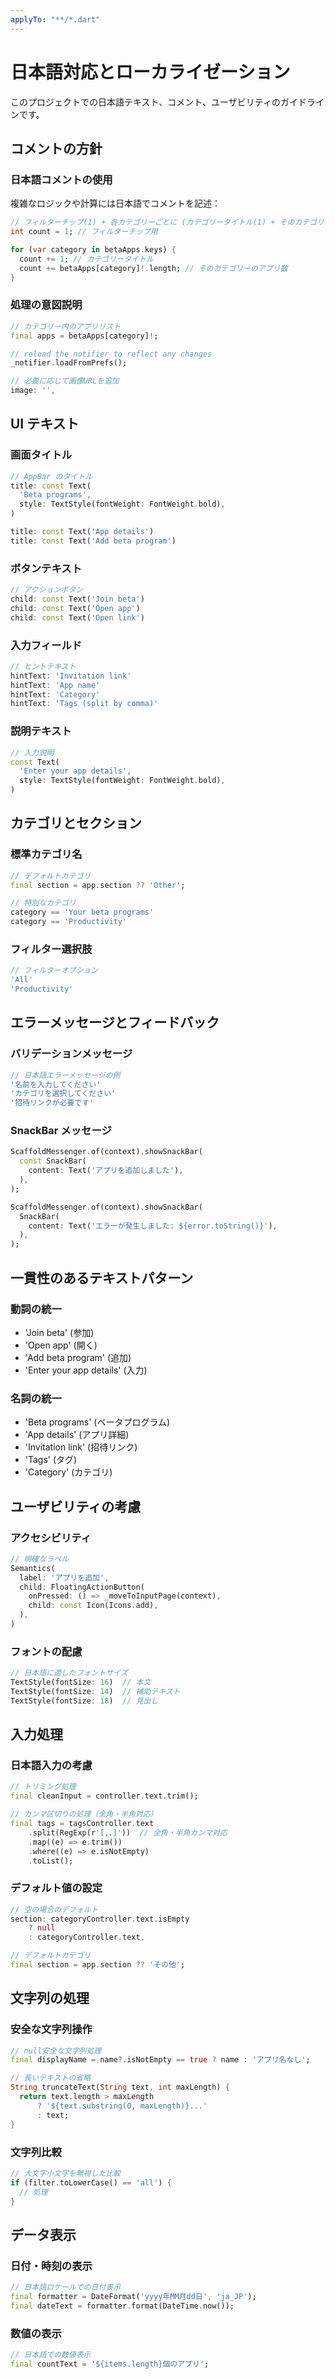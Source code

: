```yaml
---
applyTo: "**/*.dart"
---
```

# 日本語対応とローカライゼーション

このプロジェクトでの日本語テキスト、コメント、ユーザビリティのガイドラインです。

## コメントの方針

### 日本語コメントの使用
複雑なロジックや計算には日本語でコメントを記述：

```dart
// フィルターチップ(1) + 各カテゴリーごとに (カテゴリータイトル(1) + そのカテゴリーのアプリリスト数)
int count = 1; // フィルターチップ用

for (var category in betaApps.keys) {
  count += 1; // カテゴリータイトル
  count += betaApps[category]!.length; // そのカテゴリーのアプリ数
}
```

### 処理の意図説明
```dart
// カテゴリー内のアプリリスト
final apps = betaApps[category]!;

// reload the notifier to reflect any changes
_notifier.loadFromPrefs();

// 必要に応じて画像URLを追加
image: '',
```

## UI テキスト

### 画面タイトル
```dart
// AppBar のタイトル
title: const Text(
  'Beta programs',
  style: TextStyle(fontWeight: FontWeight.bold),
)

title: const Text('App details')
title: const Text('Add beta program')
```

### ボタンテキスト
```dart
// アクションボタン
child: const Text('Join beta')
child: const Text('Open app')
child: const Text('Open link')
```

### 入力フィールド
```dart
// ヒントテキスト
hintText: 'Invitation link'
hintText: 'App name'
hintText: 'Category'
hintText: 'Tags (split by comma)'
```

### 説明テキスト
```dart
// 入力説明
const Text(
  'Enter your app details',
  style: TextStyle(fontWeight: FontWeight.bold),
)
```

## カテゴリとセクション

### 標準カテゴリ名
```dart
// デフォルトカテゴリ
final section = app.section ?? 'Other';

// 特別なカテゴリ
category == 'Your beta programs'
category == 'Productivity'
```

### フィルター選択肢
```dart
// フィルターオプション
'All'
'Productivity'
```

## エラーメッセージとフィードバック

### バリデーションメッセージ
```dart
// 日本語エラーメッセージの例
'名前を入力してください'
'カテゴリを選択してください'
'招待リンクが必要です'
```

### SnackBar メッセージ
```dart
ScaffoldMessenger.of(context).showSnackBar(
  const SnackBar(
    content: Text('アプリを追加しました'),
  ),
);

ScaffoldMessenger.of(context).showSnackBar(
  SnackBar(
    content: Text('エラーが発生しました: ${error.toString()}'),
  ),
);
```

## 一貫性のあるテキストパターン

### 動詞の統一
- 'Join beta' (参加)
- 'Open app' (開く)
- 'Add beta program' (追加)
- 'Enter your app details' (入力)

### 名詞の統一
- 'Beta programs' (ベータプログラム)
- 'App details' (アプリ詳細)
- 'Invitation link' (招待リンク)
- 'Tags' (タグ)
- 'Category' (カテゴリ)

## ユーザビリティの考慮

### アクセシビリティ
```dart
// 明確なラベル
Semantics(
  label: 'アプリを追加',
  child: FloatingActionButton(
    onPressed: () => _moveToInputPage(context),
    child: const Icon(Icons.add),
  ),
)
```

### フォントの配慮
```dart
// 日本語に適したフォントサイズ
TextStyle(fontSize: 16)  // 本文
TextStyle(fontSize: 14)  // 補助テキスト
TextStyle(fontSize: 18)  // 見出し
```

## 入力処理

### 日本語入力の考慮
```dart
// トリミング処理
final cleanInput = controller.text.trim();

// カンマ区切りの処理（全角・半角対応）
final tags = tagsController.text
    .split(RegExp(r'[,、]'))  // 全角・半角カンマ対応
    .map((e) => e.trim())
    .where((e) => e.isNotEmpty)
    .toList();
```

### デフォルト値の設定
```dart
// 空の場合のデフォルト
section: categoryController.text.isEmpty 
    ? null 
    : categoryController.text,

// デフォルトカテゴリ
final section = app.section ?? 'その他';
```

## 文字列の処理

### 安全な文字列操作
```dart
// null安全な文字列処理
final displayName = name?.isNotEmpty == true ? name : 'アプリ名なし';

// 長いテキストの省略
String truncateText(String text, int maxLength) {
  return text.length > maxLength 
      ? '${text.substring(0, maxLength)}...'
      : text;
}
```

### 文字列比較
```dart
// 大文字小文字を無視した比較
if (filter.toLowerCase() == 'all') {
  // 処理
}
```

## データ表示

### 日付・時刻の表示
```dart
// 日本語ロケールでの日付表示
final formatter = DateFormat('yyyy年MM月dd日', 'ja_JP');
final dateText = formatter.format(DateTime.now());
```

### 数値の表示
```dart
// 日本語での数値表示
final countText = '${items.length}個のアプリ';
```